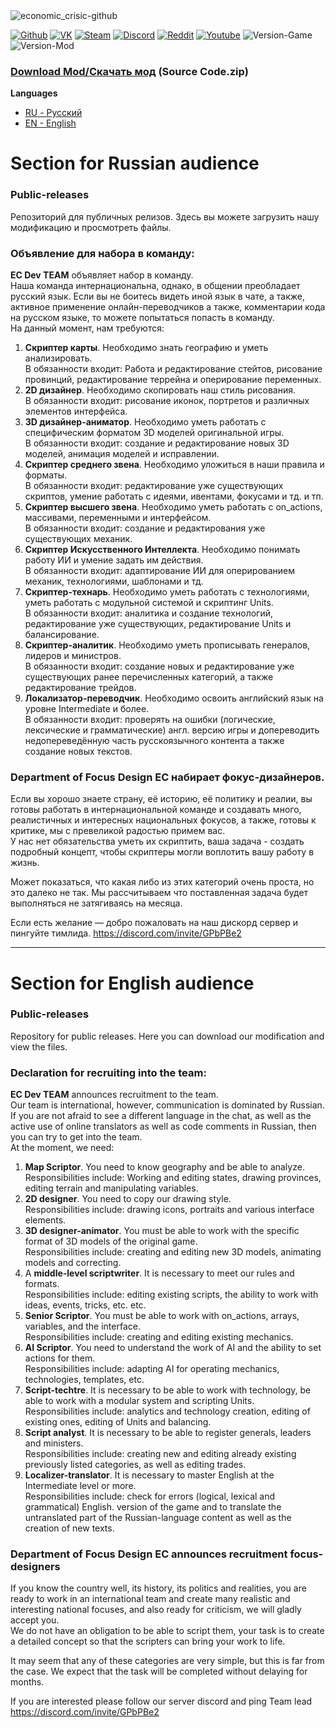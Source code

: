 <img align="center" src="https://github.com/Economic-Crisis-2013/Public-releases/blob/main/.github/logo-repo.png" alt="economic_crisic-github" border="0">


 [![Github](https://img.shields.io/badge/-Github-000?style=flat-square&logo=Github&logoColor=white)](https://github.com/Economic-Crisis-2013)
 [![VK](https://img.shields.io/badge/-Steam-171a21?style=flat-square&logo=Steam&logoColor=white)](https://steamcommunity.com/sharedfiles/filedetails/?id=2000532465)
 [![Steam](https://img.shields.io/badge/-VK-blue?style=flat-square&logo=VK&logoColor=white)](https://vk.com/ec_hoi_mod) 
 [![Discord](https://img.shields.io/badge/-Discord-2c2f33?style=flat-square&logo=Discord&logoColor=white)](https://discord.gg/jjbue3F)
 [![Reddit](https://img.shields.io/badge/-Reddit-FF5700?style=flat-square&logo=Reddit&logoColor=white)](https://www.reddit.com/r/EC2013/)
 [![Youtube](https://img.shields.io/badge/-Youtube-c4302b?style=flat-square&logo=Youtube&logoColor=white)](https://www.youtube.com/c/HeartsofIronIVEconomicCrisis)
 ![Version-Game](https://img.shields.io/badge/Version--Game--HOI4-1.10.7-green?style=flat-square)
 ![Version-Mod](https://img.shields.io/badge/Version--Mod-0.7.6.6-red?style=flat-square)

### [Download Mod/Скачать мод](https://github.com/Economic-Crisis-2013/Public-releases/releases/latest) (Source Code.zip)




**Languages**
- [RU - Русский](#Section-for-Russian-audience)
- [EN - English](#Section-for-English-audience)


# Section for Russian audience

### Public-releases<br>
Репозиторий для публичных релизов. Здесь вы можете загрузить нашу модификацию и просмотреть файлы.<br>

### Объявление для набора в команду:<br>
**EC Dev TEAM** объявляет набор в команду.<br>
Наша команда интернациональна, однако, в общении преобладает русский язык. Если вы не боитесь видеть иной язык в чате, а также, активное применение онлайн-переводчиков а также, комментарии кода на русском языке, то можете попытаться попасть в команду.<br>
На данный момент, нам требуются:<br>
1. **Скриптер карты**. Необходимо знать географию и уметь анализировать.<br>
В обязанности входит: Работа и редактирование стейтов, рисование провинций, редактирование террейна и оперирование переменных.<br>
2. **2D дизайнер**. Необходимо скопировать наш стиль рисования.<br>
В обязанности входит: рисование иконок, портретов и различных элементов интерфейса.<br>
3. **3D дизайнер-аниматор**. Необходимо уметь работать с специфическим форматом 3D моделей оригинальной игры.<br>
В обязанности входит: создание и редактирование новых 3D моделей, анимация моделей и исправлении.<br>
4. **Скриптер среднего звена**. Необходимо уложиться в наши правила и форматы.<br>
В обязанности входит: редактирование уже существующих скриптов, умение работать с идеями, ивентами, фокусами и тд. и тп.<br>
5. **Скриптер высшего звена**. Необходимо уметь работать с on_actions, массивами, переменными и интерфейсом.<br>
В обязанности входит: создание и редактирования уже существующих механик.<br>
6. **Скриптер Искусственного Интеллекта**. Необходимо понимать работу ИИ и умение задать им действия.<br>
В обязанности входит: адаптирование ИИ для оперированием механик, технологиями, шаблонами и тд.<br>
7. **Скриптер-технарь**. Необходимо уметь работать с технологиями, уметь работать с модульной системой и скриптинг Units.<br>
В обязанности входит: аналитика и создание технологий, редактирование уже существующих, редактирование Units и балансирование.<br>
8. **Скриптер-аналитик**. Необходимо уметь прописывать генералов, лидеров и министров.<br>
В обязанности входит: создание новых и редактирование уже существующих ранее перечисленных категорий, а также редактирование трейдов.<br>
9. **Локализатор-переводчик**. Необходимо освоить английский язык на уровне Intermediate и более.<br>
В обязанности входит: проверять на ошибки (логические, лексические и грамматические) англ. версию игры и допереводить недопереведённую часть русскоязычного контента а также создание новых текстов.<br>

### Department of Focus Design EC набирает фокус-дизайнеров.<br>
Если вы хорошо знаете страну, её историю, её политику и реалии, вы готовы работать в интернациональной команде и создавать много, реалистичных и интересных национальных фокусов, а также, готовы к критике, мы с превеликой радостью примем вас.<br>
У нас нет обязательства уметь их скриптить, ваша задача - создать подробный концепт, чтобы скриптеры могли воплотить вашу работу в жизнь.<br>

Может показаться, что какая либо из этих категорий очень проста, но это далеко не так. Мы рассчитываем что поставленная задача будет выполняться не затягиваясь на месяца.<br>

Если есть желание — добро пожаловать на наш дискорд сервер и пингуйте тимлида. https://discord.com/invite/GPbPBe2
___

# Section for English audience 
### Public-releases<br>
Repository for public releases. Here you can download our modification and view the files.<br>

### Declaration for recruiting into the team:<br>
**EC Dev TEAM** announces recruitment to the team.<br>
Our team is international, however, communication is dominated by Russian. If you are not afraid to see a different language in the chat, as well as the active use of online translators as well as code comments in Russian, then you can try to get into the team.<br>
At the moment, we need:<br>
1. **Map Scriptor**. You need to know geography and be able to analyze.<br>
Responsibilities include: Working and editing states, drawing provinces, editing terrain and manipulating variables.<br>
2. **2D designer**. You need to copy our drawing style.<br>
Responsibilities include: drawing icons, portraits and various interface elements.<br>
3. **3D designer-animator**. You must be able to work with the specific format of 3D models of the original game.<br>
Responsibilities include: creating and editing new 3D models, animating models and correcting.<br>
4. A **middle-level scriptwriter**. It is necessary to meet our rules and formats.<br>
Responsibilities include: editing existing scripts, the ability to work with ideas, events, tricks, etc. etc.<br>
5. **Senior Scriptor**. You must be able to work with on_actions, arrays, variables, and the interface.<br>
Responsibilities include: creating and editing existing mechanics.<br>
6. **AI Scriptor**. You need to understand the work of AI and the ability to set actions for them.<br>
Responsibilities include: adapting AI for operating mechanics, technologies, templates, etc.<br>
7. **Script-techtre**. It is necessary to be able to work with technology, be able to work with a modular system and scripting Units.<br>
Responsibilities include: analytics and technology creation, editing of existing ones, editing of Units and balancing.<br>
8. **Script analyst**. It is necessary to be able to register generals, leaders and ministers.<br>
Responsibilities include: creating new and editing already existing previously listed categories, as well as editing trades.<br>
9. **Localizer-translator**. It is necessary to master English at the Intermediate level or more.<br>
Responsibilities include: check for errors (logical, lexical and grammatical) English. version of the game and to translate the untranslated part of the Russian-language content as well as the creation of new texts.<br>

### Department of Focus Design EC announces recruitment focus-designers<br>

If you know the country well, its history, its politics and realities, you are ready to work in an international team and create many realistic and interesting national focuses, and also ready for criticism, we will gladly accept you.<br>
We do not have an obligation to be able to script them, your task is to create a detailed concept so that the scripters can bring your work to life.<br>

It may seem that any of these categories are very simple, but this is far from the case. We expect that the task will be completed without delaying for months.<br>

If you are interested please follow our server discord and ping Team lead https://discord.com/invite/GPbPBe2
